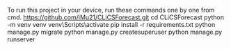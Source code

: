 To run this project in your device, run these commands one by one from cmd.
https://github.com/iMu21/CLiCSForecast.git
cd CLiCSForecast
python -m venv venv
venv\Scripts\activate
pip install -r requirements.txt
python manage.py migrate
python manage.py createsuperuser
python manage.py runserver
